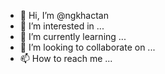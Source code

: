 - 👋 Hi, I’m @ngkhactan
- 👀 I’m interested in ...
- 🌱 I’m currently learning ...
- 💞️ I’m looking to collaborate on ...
- 📫 How to reach me ...

<!---
ngkhactan/ngkhactan is a ✨ special ✨ repository because its `README.md` (this file) appears on your GitHub profile.
You can click the Preview link to take a look at your changes.
--->
